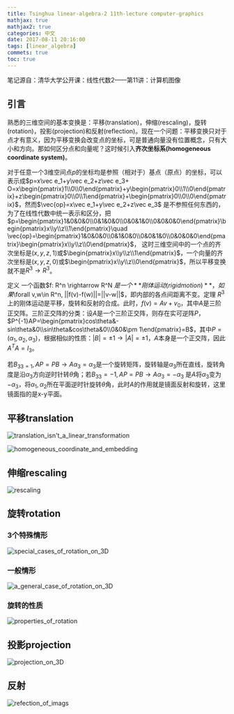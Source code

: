 ```yaml
---
title: Tsinghua linear-algebra-2 11th-lecture computer-graphics
mathjax: true
mathjax2: true
categories: 中文
date: 2017-08-11 20:16:00
tags: [linear_algebra]
commets: true
toc: true
---
```


笔记源自：清华大学公开课：线性代数2——第11讲：计算机图像

## 引言

熟悉的三维空间的基本变换是：平移(translation)，伸缩(rescaling)，旋转(rotation)，投影(projection)和反射(reflection)。现在一个问题：平移变换只对于点才有意义，因为平移变换会改变点的坐标，可是普通向量没有位置概念，只有大小和方向。那如何区分点和向量呢？这时候引入**齐次坐标系(homogeneous coordinate system)**。

对于任意一个3维空间点$p$的坐标均是参照（相对于）基点（原点）的坐标，可以表示成$p=x\vec e_1+y\vec e_2+z\vec e_3+ O=x\begin{pmatrix}1\\0\\0\end{pmatrix}+y\begin{pmatrix}0\\1\\0\end{pmatrix}+z\begin{pmatrix}0\\0\\1\end{pmatrix}+\begin{pmatrix}0\\0\\0\end{pmatrix}$，然而$\vec{op}=x\vec e_1+y\vec e_2+z\vec e_3$ 是不参照任何东西的，为了在线性代数中统一表示和区分，把$p=\begin{pmatrix}1&0&0&0\\0&1&0&0\\0&0&1&0\\0&0&0&0\end{pmatrix}\begin{pmatrix}x\\y\\z\\1\end{pmatrix}\quad \vec{op}=\begin{pmatrix}1&0&0&0\\0&1&0&0\\0&0&1&0\\0&0&0&0\end{pmatrix}\begin{pmatrix}x\\y\\z\\0\end{pmatrix}$， 这时三维空间中的一个点的齐次坐标是$(x,y,z,1)$或$\begin{pmatrix}x\\y\\z\\1\end{pmatrix}$，一个向量的齐次坐标是$(x,y,z,0)$或$\begin{pmatrix}x\\y\\z\\0\end{pmatrix}$，所以平移变换就不是$R^3\rightarrow R^3$。

定义 一个函数$f: R^n \rightarrow R^N $是一个**刚体运动(rigid motion)**，如果$\forall v,w\in R^n, ||f(v)-f(w)||=||v-w||$，即内部的各点间距离不变。定理 $R^3$上的刚体运动是平移，旋转和反射的合成。此时，$f(v)=Av+v_0$，其中$A$是三阶正交阵。三阶正交阵的分类：设$A$是一个三阶正交阵，则存在实可逆阵$P$，$P^{-1}AP=\begin{pmatrix}cos\theta&-sin\theta&0\\sin\theta&cos\theta&0\\0&0&\pm 1\end{pmatrix}=B$，其中$P=(\alpha_1, \alpha_2, \alpha_3)$，根据相似的性质：$|B|=\pm 1\rightarrow |A|=\pm 1$，$A$本身是一个正交阵，因此$A^TA=I_3$。

若$B_{33=1}, AP=PB\rightarrow A\alpha_3=\alpha_3$是一个旋转矩阵，旋转轴是$\alpha_3$所在直线，旋转角度是沿$\alpha_3$方向逆时针转$\theta$角；若$B_{33}=-1, AP=PB\rightarrow A\alpha_3=-\alpha_3$ 是$A$将$\alpha_3$变为$-\alpha_3$，将$\alpha_1,\alpha_2$所在平面逆时针旋转$\theta$角，此时$A$的作用就是镜面反射和旋转，这里镜面指的是x-y平面。

## 平移translation

![translation_isn't_a_linear_transformation](http://pne0wr4lu.bkt.clouddn.com/gitpage/tsinghua_linear_algebra/2-11/1.png)

![homogeneous_coordinate_and_embedding](http://pne0wr4lu.bkt.clouddn.com/gitpage/tsinghua_linear_algebra/2-11/2.png)

## 伸缩rescaling

![rescaling](http://pne0wr4lu.bkt.clouddn.com/gitpage/tsinghua_linear_algebra/2-11/3.png)

## 旋转rotation

### 3个特殊情形

![special_cases_of_rotation_on_3D](http://pne0wr4lu.bkt.clouddn.com/gitpage/tsinghua_linear_algebra/2-11/4.png)

### 一般情形

![a_general_case_of_rotation_on_3D](http://pne0wr4lu.bkt.clouddn.com/gitpage/tsinghua_linear_algebra/2-11/5.png)

### 旋转的性质

![properties_of_rotation](http://pne0wr4lu.bkt.clouddn.com/gitpage/tsinghua_linear_algebra/2-11/6.png)

## 投影projection

![projection_on_3D](http://pne0wr4lu.bkt.clouddn.com/gitpage/tsinghua_linear_algebra/2-11/7.png)

## 反射

![refection_of_imags](http://pne0wr4lu.bkt.clouddn.com/gitpage/tsinghua_linear_algebra/2-11/8.png)
